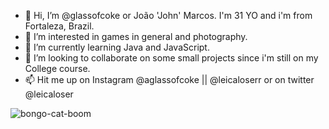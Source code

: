 - 👋 Hi, I’m @glassofcoke or João 'John' Marcos. I'm 31 YO and i'm from Fortaleza, Brazil.
- 👀 I’m interested in games in general and photography. 
- 🌱 I’m currently learning Java and JavaScript.
- 💞️ I’m looking to collaborate on some small projects since i'm still on my College course.
- 📫 Hit me up on Instagram @aglassofcoke || @leicaloserr or on twitter @leicaloser

<!---
glassofcoke/glassofcoke is a ✨ special ✨ repository because its `README.md` (this file) appears on your GitHub profile.
You can click the Preview link to take a look at your changes.
--->
![bongo-cat-boom](https://user-images.githubusercontent.com/109489009/201343922-617b8862-451e-4b27-a1da-b1f76750273f.gif)
